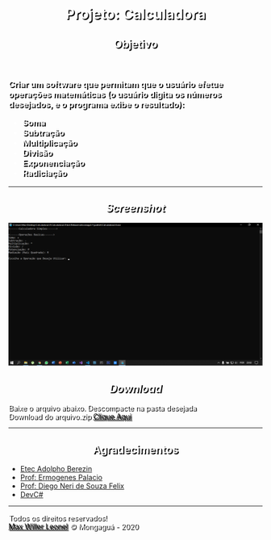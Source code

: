 <h1>Projeto: Calculadora</h1>

<h2>Objetivo</h2><br>
<h3>Criar um software que permitam que o usuário efetue operações matemáticas (o usuário digita os números desejados, e o programa exibe o resultado):

- Soma
- Subtração
- Multiplicação
- Divisão
- Exponenciação
- Radiciação

</h3>
<hr>

## _Screenshot_

![Tela do programa](dist/tela.png)

## _Download_

Baixe o arquivo abaixo. Descompacte na pasta desejada<br>
Download do arquivo.zip [Clique Aqui](dist/calculadora.zip)
<hr>

## Agradecimentos

- [Etec Adolpho Berezin](http://eteab.com.br/cms/)
- [Prof: Ermogenes Palacio](https://github.com/ermogenes)
- [Prof: Diego Neri de Souza Felix](https://github.com/diegoneri)
- [DevC#](https://github.com/ermogenes/aulas-programacao-csharp)

<hr>

Todos os direitos reservados!<br>
[Max Willer Leonel](https://github.com/MWLeonel) &copy;
Mongaguá - 2020

<style>
h1, h2
{
    text-align: center;
    text-shadow: 2px 2px black;
    color: white;
}

h3
{
    text-shadow: 2px 2px black;
    color: white;
}

p
{
    text-shadow: 2px 2px black;
    color: white;
}
</style>